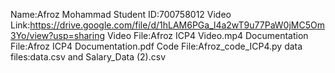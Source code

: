 Name:Afroz Mohammad
Student ID:700758012
Video Link:https://drive.google.com/file/d/1hLAM6PGa_l4a2wT9u77PaW0jMC5Om3Yo/view?usp=sharing
Video File:Afroz ICP4 Video.mp4
Documentation File:Afroz ICP4 Documentation.pdf
Code File:Afroz_code_ICP4.py
 data files:data.csv and Salary_Data (2).csv
